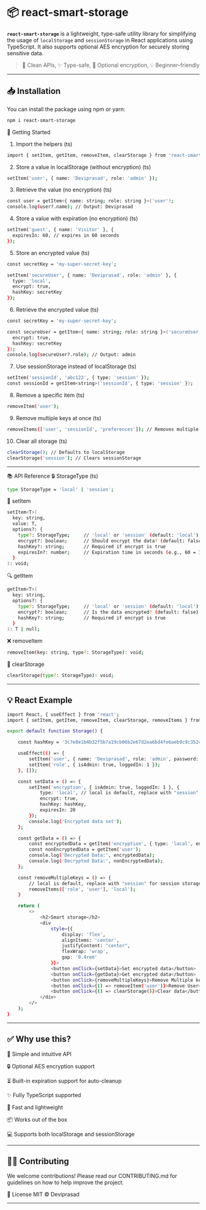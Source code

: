 # 📦 react-smart-storage

**`react-smart-storage`** is a lightweight, type-safe utility library for simplifying the usage of `localStorage` and `sessionStorage` in React applications using TypeScript. It also supports optional AES encryption for securely storing sensitive data.

> 🚀 Clean APIs, ✨ Type-safe, 🔐 Optional encryption, 💡 Beginner-friendly

---

## 📥 Installation

You can install the package using npm or yarn:

```bash
npm i react-smart-storage
```

🔧 Getting Started
1. Import the helpers (ts)
```bash
import { setItem, getItem, removeItem, clearStorage } from 'react-smart-storage';
```

2. Store a value in localStorage (without encryption) (ts)
```bash
setItem('user', { name: 'Deviprasad', role: 'admin' });
```

3. Retrieve the value (no encryption) (ts)
```bash
const user = getItem<{ name: string; role: string }>('user');
console.log(user?.name); // Output: Deviprasad
```

4. Store a value with expiration (no encryption) (ts)
```bash
setItem('guest', { name: 'Visitor' }, {
  expiresIn: 60, // expires in 60 seconds
});
```

5. Store an encrypted value (ts)
```bash
const secretKey = 'my-super-secret-key';

setItem('secureUser', { name: 'Deviprasad', role: 'admin' }, {
  type: 'local',
  encrypt: true,
  hashKey: secretKey
});
```

6. Retrieve the encrypted value (ts)
```bash
const secretKey = 'my-super-secret-key';

const secureUser = getItem<{ name: string; role: string }>('secureUser', {
  encrypt: true,
  hashKey: secretKey
});
console.log(secureUser?.role); // Output: admin
```

7. Use sessionStorage instead of localStorage (ts)
```bash
setItem('sessionId', 'abc123', { type: 'session' });
const sessionId = getItem<string>('sessionId', { type: 'session' });
```

8. Remove a specific item (ts)
```bash
removeItem('user');
```
9. Remove multiple keys at once (ts)
```bash
removeItems(['user', 'sessionId', 'preferences']); // Removes multiple keys
```

10. Clear all storage (ts)
```bash
clearStorage(); // Defaults to localStorage
clearStorage('session'); // Clears sessionStorage
```

---
📚 API Reference
🔒 StorageType (ts)
```bash
type StorageType = 'local' | 'session';
```
💾 setItem
```bash
setItem<T>(
  key: string,
  value: T,
  options?: {
    type?: StorageType;     // 'local' or 'session' (default: 'local')
    encrypt?: boolean;      // Should encrypt the data? (default: false)
    hashKey?: string;       // Required if encrypt is true
    expiresIn?: number;     // Expiration time in seconds (e.g., 60 = 1 min)
  }
): void;

```
🔍 getItem
```bash
getItem<T>(
  key: string,
  options?: {
    type?: StorageType;     // 'local' or 'session' (default: 'local')
    encrypt?: boolean;      // Is the data encrypted? (default: false)
    hashKey?: string;       // Required if encrypt is true
  }
): T | null;

```

❌ removeItem
```bash
removeItem(key: string, type?: StorageType): void;
```

🧹 clearStorage
```bash
clearStorage(type?: StorageType): void;
```

---
## 💡 React Example
```bash
import React, { useEffect } from 'react';
import { setItem, getItem, removeItem, clearStorage, removeItems } from 'react-smart-storage';

export default function Storage() {

    const hashKey = '3c7e8e1b4b32f5b7a19cb06b2e67d2ea6bd4fe6aeb9c9c352c8cd7ecff59b6b1';

    useEffect(() => {
        setItem('user', { name: 'Deviprasad', role: 'admin', password: 'sample@123' });
        setItem('role', { isAdmin: true, loggedIn: 1 });
    }, []);

    const setData = () => {
        setItem('encryption', { isAdmin: true, loggedIn: 1 }, {
            type: 'local', // local is default, replace with "session" for session storage
            encrypt: true,
            hashKey: hashKey,
            expiresIn: 20
        });
        console.log('Encrypted data set');
    };

    const getData = () => {
        const encryptedData = getItem('encryption', { type: 'local', encrypt: true, hashKey: hashKey });
        const nonEncryptedData = getItem('user');
        console.log('Decrypted Data:', encryptedData);
        console.log('Decrypted Data:', nonEncryptedData);
    };

    const removeMultipleKeys = () => {
        // local is default, replace with "session" for session storage
        removeItems(['role', 'user'], 'local');
    }

    return (
        <>
            <h2>Smart storage</h2>
            <div
                style={{
                    display: 'flex',
                    alignItems: 'center',
                    justifyContent: "center",
                    flexWrap: 'wrap',
                    gap: '0.4rem'
                }}>
                <button onClick={setData}>Set encrypted data</button>
                <button onClick={getData}>Get encrypted data</button>
                <button onClick={removeMultipleKeys}>Remove Multiple keys</button>
                <button onClick={() => removeItem('user')}>Remove User</button>
                <button onClick={() => clearStorage()}>Clear data</button>
            </div>
        </>
    );
}

```
---

## ✅ Why use this?  

🧠 Simple and intuitive API

🔒 Optional AES encryption support

⏳ Built-in expiration support for auto-cleanup

✨ Fully TypeScript supported

🚀 Fast and lightweight

📦 Works out of the box

💻 Supports both localStorage and sessionStorage

---
## 🧑‍💻 Contributing
We welcome contributions! Please read our CONTRIBUTING.md for guidelines on how to help improve the project.

📄 License
MIT © Deviprasad



---

